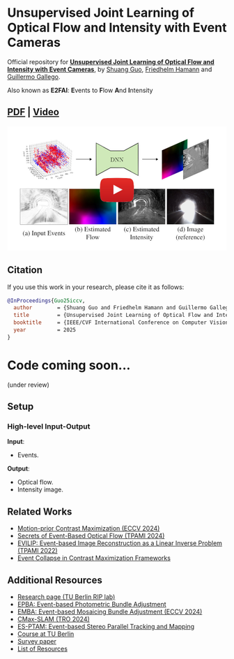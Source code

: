 # Unsupervised Joint Learning of Optical Flow and Intensity with Event Cameras
Official repository for [**Unsupervised Joint Learning of Optical Flow and Intensity with Event Cameras**](https://arxiv.org/abs/2503.17262), by [Shuang Guo](https://shuang1997.github.io), [Friedhelm Hamann](https://friedhelmhamann.github.io/) and [Guillermo Gallego](http://www.guillermogallego.es).

Also known as **E2FAI**: **E**vents to **F**low **A**nd **I**ntensity

<h2 align="left">

[PDF](https://arxiv.org/pdf/2503.17262) | [Video](https://youtu.be/x3_nc51F4XM) 
</h2>

[![Unsupervised Joint Learning of Optical Flow and Intensity with Event Cameras](imgs/2025_ICCV_E2FAI_play.jpg)](https://youtu.be/x3_nc51F4XM)

## Citation

If you use this work in your research, please cite it as follows:

```bibtex
@InProceedings{Guo25iccv,
  author        = {Shuang Guo and Friedhelm Hamann and Guillermo Gallego},
  title         = {Unsupervised Joint Learning of Optical Flow and Intensity with Event Cameras},
  booktitle     = {IEEE/CVF International Conference on Computer Vision (ICCV)},
  year          = 2025
}
```

<!--
## Results

### DSEC dataset (640 × 480 px)
![dsec](imgs/dsec.png)

### BS-ERGB dataset (970 × 625 px)
![bs_ergb](imgs/bs_ergb.png)
-->

# Code coming soon... 
(under review)
<!-- ------- -->
## Setup

### High-level Input-Output

**Input**:
- Events.

**Output**:
- Optical flow.
- Intensity image.

## Related Works

* [Motion-prior Contrast Maximization (ECCV 2024)](https://github.com/tub-rip/MotionPriorCMax)
* [Secrets of Event-Based Optical Flow (TPAMI 2024)](https://github.com/tub-rip/event_based_optical_flow)
* [EVILIP: Event-based Image Reconstruction as a Linear Inverse Problem (TPAMI 2022)](https://github.com/tub-rip/event_based_image_rec_inverse_problem)
* [Event Collapse in Contrast Maximization Frameworks](https://github.com/tub-rip/event_collapse)
  
## Additional Resources

* [Research page (TU Berlin RIP lab)](https://sites.google.com/view/guillermogallego/research/event-based-vision)
* [EPBA: Event-based Photometric Bundle Adjustment](https://github.com/tub-rip/epba)
* [EMBA: Event-based Mosaicing Bundle Adjustment (ECCV 2024)](https://github.com/tub-rip/emba)
* [CMax-SLAM (TRO 2024)](https://github.com/tub-rip/cmax_slam)
* [ES-PTAM: Event-based Stereo Parallel Tracking and Mapping](https://github.com/tub-rip/ES-PTAM)
* [Course at TU Berlin](https://sites.google.com/view/guillermogallego/teaching/event-based-robot-vision)
* [Survey paper](http://rpg.ifi.uzh.ch/docs/EventVisionSurvey.pdf)
* [List of Resources](https://github.com/uzh-rpg/event-based_vision_resources)
